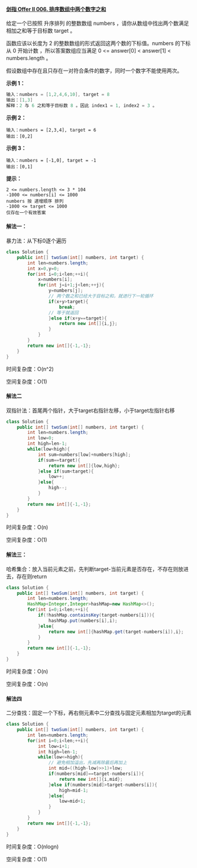 #### [剑指 Offer II 006. 排序数组中两个数字之和](https://leetcode.cn/problems/kLl5u1/)

给定一个已按照 升序排列  的整数数组 numbers ，请你从数组中找出两个数满足相加之和等于目标数 target 。

函数应该以长度为 2 的整数数组的形式返回这两个数的下标值。numbers 的下标 从 0 开始计数 ，所以答案数组应当满足 0 <= answer[0] < answer[1] < numbers.length 。

假设数组中存在且只存在一对符合条件的数字，同时一个数字不能使用两次。

**示例 1：**

~~~java
输入：numbers = [1,2,4,6,10], target = 8
输出：[1,3]
解释：2 与 6 之和等于目标数 8 。因此 index1 = 1, index2 = 3 。
~~~

**示例 2：**

~~~
输入：numbers = [2,3,4], target = 6
输出：[0,2]
~~~

**示例 3：**

~~~
输入：numbers = [-1,0], target = -1
输出：[0,1]
~~~

**提示：**

~~~
2 <= numbers.length <= 3 * 104
-1000 <= numbers[i] <= 1000
numbers 按 递增顺序 排列
-1000 <= target <= 1000
仅存在一个有效答案
~~~



#### 解法一：

暴力法：从下标0逐个遍历

~~~java
class Solution {
    public int[] twoSum(int[] numbers, int target) {
        int len=numbers.length;
        int x=0,y=0;
        for(int i=0;i<len;++i){
            x=numbers[i];
            for(int j=i+1;j<len;++j){
                y=numbers[j];
                // 两个数之和已经大于目标之和，就进行下一轮循环
                if(x+y>target){
                    break;
                // 等于就返回
                }else if(x+y==target){
                    return new int[]{i,j};
                }
            }
        }
        return new int[]{-1,-1};
    }
}
~~~

时间复杂度：O(n^2)

空间复杂度：O(1)



#### 解法二

双指针法：首尾两个指针，大于target右指针左移，小于target左指针右移

~~~java
class Solution {
    public int[] twoSum(int[] numbers, int target) {
        int len=numbers.length;
        int low=0;
        int high=len-1;
        while(low<high){
            int sum=numbers[low]+numbers[high];
            if(sum==target){
                return new int[]{low,high};
            }else if(sum<target){
                low++;
            }else{
                high--;
            }
        }
        return new int[]{-1,-1};
    }
}
~~~

时间复杂度：O(n)

空间复杂度：O(1)



#### 解法三：

哈希集合：放入当前元素之前，先判断target-当前元素是否存在，不存在则放进去，存在则return

~~~java
class Solution {
    public int[] twoSum(int[] numbers, int target) {
        int len=numbers.length;
        HashMap<Integer,Integer>hashMap=new HashMap<>();
        for(int i=0;i<len;++i){
            if(!hashMap.containsKey(target-numbers[i])){
                hashMap.put(numbers[i],i);
            }else{
                return new int[]{hashMap.get(target-numbers[i]),i};
            }
        }
        return new int[]{-1,-1};
    }
}
~~~

时间复杂度：O(n)

空间复杂度：O(n)



#### 解法四

二分查找：固定一个下标，再右侧元素中二分查找与固定元素相加为target的元素

~~~java
class Solution {
    public int[] twoSum(int[] numbers, int target) {
        int len=numbers.length;
        for(int i=0;i<len;++i){
            int low=i+1;
            int high=len-1;
            while(low<=high){
                // 避免相加溢出，先减再除最后再加上
                int mid=((high-low)>>1)+low;
                if(numbers[mid]==target-numbers[i]){
                    return new int[]{i,mid};
                }else if(numbers[mid]>target-numbers[i]){
                    high=mid-1;
                }else{
                    low=mid+1;
                }
            }
        }
        return new int[]{-1,-1};
    }
}
~~~

时间复杂度：O(nlogn)

空间复杂度：O(1)



